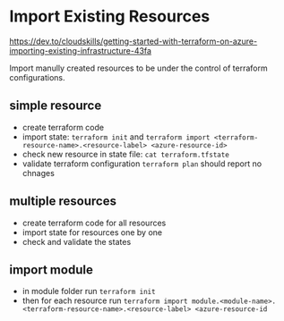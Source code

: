 # Import Existing Resources

https://dev.to/cloudskills/getting-started-with-terraform-on-azure-importing-existing-infrastructure-43fa

Import manully created resources to be under the control of terraform configurations. 

## simple resource
- create terraform code
- import state: `terraform init` and `terraform import <terraform-resource-name>.<resource-label> <azure-resource-id>`
- check new resource in state file: `cat terraform.tfstate`
- validate terraform configuration `terraform plan` should report no chnages

## multiple resources
- create terraform code for all resources
- import state for resources one by one
- check and validate the states

## import module
- in module folder run `terraform init`
- then for each resource run `terraform import module.<module-name>.<terraform-resource-name>.<resource-label> <azure-resource-id`
